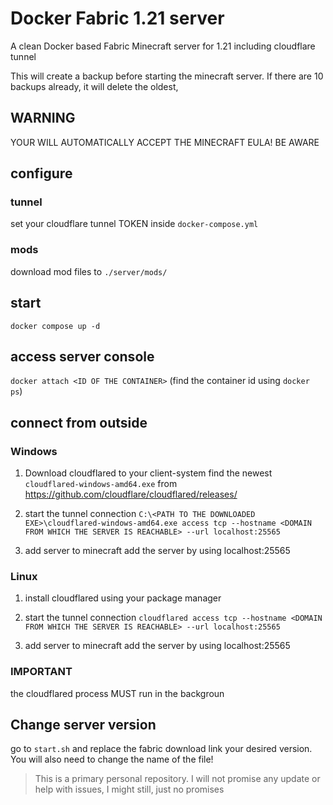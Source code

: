 # Docker Fabric 1.21 server
A clean Docker based Fabric Minecraft server for 1.21 including cloudflare tunnel

This will create a backup before starting the minecraft server. If there are 10 backups already, it will delete the oldest,


## WARNING
YOUR WILL AUTOMATICALLY ACCEPT THE MINECRAFT EULA! BE AWARE

## configure
### tunnel
set your cloudflare tunnel TOKEN inside `docker-compose.yml`

### mods
download mod files to `./server/mods/`

## start
`docker compose up -d`

## access server console
`docker attach <ID OF THE CONTAINER>`
(find the container id using `docker ps`)

## connect from outside
### Windows
1. Download cloudflared to your client-system 
find the newest `cloudflared-windows-amd64.exe` from https://github.com/cloudflare/cloudflared/releases/

2. start the tunnel connection
`C:\<PATH TO THE DOWNLOADED EXE>\cloudflared-windows-amd64.exe access tcp --hostname <DOMAIN FROM WHICH THE SERVER IS REACHABLE> --url localhost:25565`

3. add server to minecraft 
add the server by using localhost:25565

### Linux
1. install cloudflared using your package manager

2. start the tunnel connection
`cloudflared access tcp --hostname <DOMAIN FROM WHICH THE SERVER IS REACHABLE> --url localhost:25565`

3. add server to minecraft 
add the server by using localhost:25565

### IMPORTANT
the cloudflared process MUST run in the backgroun

## Change server version
go to `start.sh` and replace the fabric download link your desired version. You will also need to change the name of the file!


> This is a primary personal repository. I will not promise any update or help with issues, I might still, just no promises
